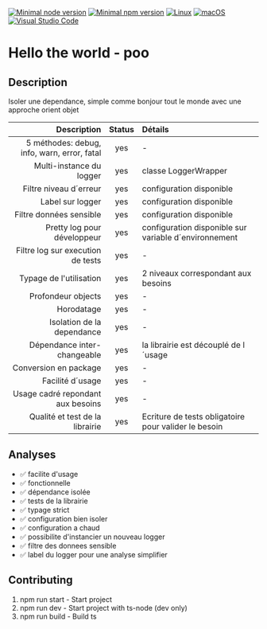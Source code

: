 [![Minimal node version](https://img.shields.io/static/v1?label=node&message=>=18.15.0&logo=node.js&color)](https://nodejs.org/about/releases/)
[![Minimal npm version](https://img.shields.io/static/v1?label=npm&message=>=8.5.5&logo=npm&color)](https://github.com/npm/cli/releases)
[![Linux](https://svgshare.com/i/Zhy.svg)](https://svgshare.com/i/Zhy.svg)
[![macOS](https://svgshare.com/i/ZjP.svg)](https://svgshare.com/i/ZjP.svg)
[![Visual Studio Code](https://img.shields.io/badge/--007ACC?logo=visual%20studio%20code&logoColor=ffffff)](https://code.visualstudio.com/)

# Hello the world - poo

## Description

Isoler une dependance, simple comme bonjour tout le monde avec une approche orient objet

Description | Status | Détails
 ---: | :---: | :---
5 méthodes: debug, info, warn, error, fatal | yes | -
Multi-instance du logger | yes | classe LoggerWrapper
Filtre niveau d´erreur | yes | configuration disponible
Label sur logger | yes | configuration disponible
Filtre données sensible | yes | configuration disponible
Pretty log pour développeur | yes | configuration disponible sur variable d´environnement
Filtre log sur execution de tests | yes | -
Typage de l'utilisation | yes | 2 niveaux correspondant aux besoins
Profondeur objects | yes | -
Horodatage | yes | -
Isolation de la dependance | yes | -
Dépendance inter-changeable | yes | la librairie est découplé de l´usage
Conversion en package | yes | -
Facilité d´usage | yes | -
Usage cadré repondant aux besoins | yes | -
Qualité et test de la librairie | yes | Ecriture de tests obligatoire pour valider le besoin

## Analyses

- ✅ facilite d'usage
- ✅ fonctionnelle
- ✅ dépendance isolée
- ✅ tests de la librairie
- ✅ typage strict
- ✅ configuration bien isoler
- ✅ configuration a chaud
- ✅ possibilite d'instancier un nouveau logger
- ✅ filtre des donnees sensible
- ✅ label du logger pour une analyse simplifier

## Contributing

1. npm run start -  Start project
2. npm run dev - Start project with ts-node (dev only)
3. npm run build - Build ts
